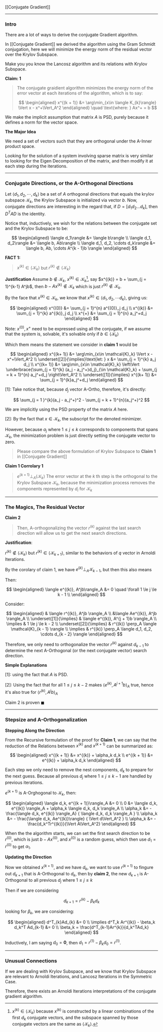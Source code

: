 [[Conjugate Gradient]]

---
### **Intro**

There are a lot of ways to derive the conjugate Gradient algorithm. 

In [[Conjugate Gradient]] we derived the algorithm using the Gram Schmidt conjugation, here we will minimize the energy norm of the residual vector over the Krylov Subspace. 

Make you you know the Lancosz algorithm and its relations with Krylov Subspace. 

**Claim: 1** 

> The conjugate graidient algorithm minimizes the energy norm of the error vector at each iterations of the algorithm, which is to say: 
> 
> $$
> \begin{aligned}
>     x^{(k + 1)} &= \arg\min_{x\in \langle K_{k}\rangle} 
>         \Vert x - x^+\Vert_A^2
> \end{aligned} \quad  \text{where: } Ax^+ = b
> $$

We make the implicit assumption that matrix $A$ is PSD, purely because it defines a norm for the vector space. 

**The Major Idea**

We need a set of vectors such that they are orthogonal under the A-Inner product space. 

Looking for the solution of a system involving sparse matrix is very similar to looking for the Eigen Decomposition of the matrix, and then modify it at each step during the iterations. 


---
### **Conjugate Directions, or the A-Orthogonal Directions**

Let $\langle d_1, d_2, \cdots, d_k\rangle$ be a set of $A$ orthogonal directions that equals the krylov subspace $\mathcal{K}_k$, the Krylov Subspace is initialized via vector $b$. Now, conjugate directions are interesting in the regard that, if $D = [d_1 d_2...d_k]$, then $D^TAD$ is the identity. 

Notice that, inductively, we wish for the relations between the conjugate set and the Krylov Subspace to be: 

$$
\begin{aligned}
    \langle  d_1\rangle  &= \langle  b\rangle
    \\
    \langle d_1, d_2\rangle &= \langle b, Ab\rangle
    \\
    \langle d_1, d_2, \cdots d_k\rangle &= \langle b, Ab, \cdots A^{k - 1}b \rangle
\end{aligned}
$$

**FACT 1:**

> $x^{(k)}\in \langle \mathcal{K}_k\rangle$ but $r^{(k)}\notin \langle \mathcal{K}_{k} \rangle$

**Justification**
Assume $b\notin \mathcal{K}_k$, $x^{(k)} \in \mathcal{K}_k$[^1], say $x^{(k)} = b + \sum_{j = 1}^{k-1} A^jb$, then $b - Ax^{(k)} \notin \mathcal{K}_k$ which is just $r^{(k)}\notin \mathcal{K}_k$. 


By the face that $x^{(k)} \in \mathcal{K}_k$, we know that $x^{(k)}\in \langle d_1, d_2, \cdots d_k\rangle$, giving us: 

$$
\begin{aligned}
    x^{(0)} &= \sum_{j = 1}^{n} a^{(0)}_j d_j
    \\
    x^{(k)} &= \sum_{j = 1}^{k} a^{(k)}_j d_j
    \\
    x^{+} &= \sum_{j = 1}^{n} a_j^+d_j
\end{aligned}
$$

Note: $x^{(0)}, x^+$ need to be expressed using all the conjugate, if we assume that the system is, solvable, it's solvable only if $b\in \langle\mathcal{K}_k\rangle$

Which them means the statement we consider in **claim 1** would be 

$$
\begin{aligned}
    x^{(k+ 1)} &= \arg\min_{x\in \mathcal{K}_k} \Vert x - x^+\Vert_A^2
    \\
    \underset{[2]}{\implies}\text{let: } x &= \sum_{j = 1}^{k} a_j d_j 
    \\
    x^{(k+ 1)} &= \arg\min_{x\in \mathcal{K}_k} 
    \left\Vert
        \underbrace{\sum_{j = 1}^{k} (a_j - a_j^+)d_j}_{\in \mathcal{K}_k}
        + 
        \sum_{j = k + 1}^{n} a_j^+d_j
    \right\Vert_A^2
    \\
    \underset{[1]}{\implies} x^{(k+ 1)} &= \sum_{j = 1}^{k}a_j^+d_j
\end{aligned}
$$

\[1\]: Take notice that, because $d_j$ vector A-Ortho, therefore, it's directly: 

$$
    \sum_{j = 1 }^{k}(a_j - a_j^+)^2 - \sum_{j = k + 1}^{n}(a_j^+)^2
$$

We are implicitly using the PSD property of the matrix $A$ here. 

\[2\]: By the fact that $x\in \mathcal{K}_k$, the subscript for the denoted minimizer. 

However, because $a_j$ where $1 \le j \le k$ corresponds to components that spans $\mathcal{K}_k$, the minimization problem is just directly setting the conjugate vector to zero. 

> Please compare the above formulation of Krylov Subspace to **Claim 1** in [[Conjugate Gradient]]

**Claim 1 Corrolary 1**

> $e^{(k + 1)} \perp_A \langle \mathcal{K}_{k}\rangle$
> The error vector at the $k$ th step is the orthogonal to the Krylov Subspace $\mathcal{K}_k$, because the minimization process removes the components represented by $d_i$ for $\mathcal{K}_{k}$


---
### **The Magics, The Residual Vector**

**Claim 2**
> Then, A-orthogonalizing the vector $r^{(k)}$ against the last search direction will allow us to get the next search directions.  

**Justification**: 

$r^{(k)} \notin \langle \mathcal{K}_k\rangle$ but $r^{(k)} \in \langle \mathcal{K}_{k + 1}\rangle$, similar to the behaviors of $q$ vector in Arnoldi Iterations.

By the corolary of claim 1, we have $e^{(k)} \perp_A \mathcal{K}_{k - 1}$, but then this also means 

Then: 

$$
\begin{aligned}
    \langle e^{(k)}, A^jb\rangle_A &= 0 \quad \forall 1 \le j \le k - 1
    \\
\end{aligned}
$$

Consider:

$$
\begin{aligned}
    & \langle r^{(k)}, A^jb \rangle_A
    \\
    &\langle Ae^{(k)}, A^jb \rangle_A
    \\
    \underset{[1]}{\implies} &  
    \langle e^{(k)}, A^{j + 1}b \rangle_A
    \\
    \implies &
    1 \le j \le k - 2
    \\
    \underset{[2]}{\implies} &
    r^{(k)} \perp_A \langle \mathcal{K}_{k - 1} \rangle
    \\
    \implies & 
    r^{(k)} \perp_A \langle d_1, d_2, \cdots d_{k - 2} \rangle
\end{aligned}
$$

Therefore, we only need to orthogonalize the vector $r^{(k)}$ against $d_{k - 1}$ to determine the next A-Orthogonal (or the next conjugate vector) search direction. 

**Simple Explanations** 

\[1\]: using the fact that $A$ is PSD. 

\[2\]: Using the fact that for all $1 \le j \le k - 2$ makes $\langle e^{(k)}, A^{j + 1}b\rangle_A$ true, hence it's also true for $\langle r^{(k)}, A^jb\rangle_A$

Claim 2 is proven $\blacksquare$ 

---
### **Stepsize and A-Orthogonalization**

**Stepping Along the Direction**

From the Recursive formulation of the proof for **Claim 1**, we can say that the reduction of the Relations between $x^{(k)}$ and $x^{(k + 1)}$ can be summarized as: 

$$
\begin{aligned}
    x^{(k + 1)} &= x^{(k)}  + \alpha_k d_k
    \\
    e^{(k + 1)} &= e^{(k)} + \alpha_k d_k
\end{aligned}
$$

Each step we only need to remove the nest components, $d_k$ to prepare for the next guess. Because all previous $d_j$ where $1 \le j \le k - 1$ are handled by previous iterations. 

$e^{(k + 1)}$ is A-Orghogonal to $\mathcal{K}_{k}$, then: 

$$
\begin{aligned}
    \langle  d_k, e^{(k + 1)}\rangle_A &= 0
    \\
    0 &= \langle d_k, e^{(k)} \rangle_A + \alpha_k \langle d_k, d_k \rangle_A
    \\
    \alpha_k &= - \frac{\langle d_k, e^{(k)} \rangle_A}
    {
        \langle d_k, d_k \rangle_A
    }
    \\
    \alpha_k &= - \frac{\langle d_k, Ae^{(k)}\rangle}
    {
        \Vert d\Vert_A^2
    }
    \\
    \alpha_k &= - \frac{d_k^Tr^{(k)}}{\Vert A\Vert_A^2}
\end{aligned}
$$

When the the algorithm starts, we can set the first search direction to be $r^{(0)}$, which is just $b - Ax^{(0)}$, and $x^{(0)}$ is a random guess, which then use $d_1 = r^{(0)}$ to get $\alpha_1$. 

**Updating the Direction**

Now we obtained $x^{(k + 1)}$, and we have $d_k$, we want to use $r^{(k + 1)}$ to fingure out $d_{k + 1}$ that is A-Orthogonal to $d_k$, then by **claim 2**, the new $d_{k + 1}$ is A-Orthogonal to all previous $d_j$ where $1 \le j \le k$

Then if we are considering 

$$
d_{k + 1} = r^{(k)} - \beta_k d_{k}
$$



looking for $\beta_k$, we are considering: 

$$
\begin{aligned}
    d^T_{k}Ad_{k} &= 0
    \\
    \implies 
    d^T_k Ar^{(k)} - \beta_k d_k^T Ad_{k-1} &= 0
    \\
    \beta_k = \frac{d^T_{k-1}Ar^{k}}{d_k^TAd_k}
\end{aligned}
$$

Inductively, I am saying $d_0 = \mathbf{0}$, then $d_1 = r^{(1)} - \beta_kd_0 = r^{(1)}$. 



---
### **Unusual Connections**

If we are dealing with Krylov Subspace, and we know that Krylov Subspace are relevant to Arnoldi Iterations, and Lancosz Iterations in the Symmetric Case. 

Therefore, there exists an Arnoldi Iterations interpretations of the conjugate gradient algorithm. 





[^1]: $x^{(k)}\in \langle \mathcal{K}_k\rangle$ because $x^{(k)}$ is constructed by a linear combinations of the first $d_k$ conjugate vectors, and the subspace spanned by those conjugate vectors are the same as $\langle \mathcal{K}_k\rangle$. 